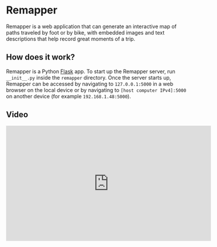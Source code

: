 # Remapper

Remapper is a web application that can generate an interactive map of paths traveled by foot or by bike, with embedded images and text descriptions that help record great moments of a trip.

## How does it work?

Remapper is a Python [Flask](https://www.palletsprojects.com/p/flask/) app. To start up the Remapper server, run `__init__.py` inside the `remapper` directory. Once the server starts up, Remapper can be accessed by navigating to `127.0.0.1:5000` in a web browser on the local device or by navigating to `[host computer IPv4]:5000` on another device (for example `192.168.1.48:5000`).

## Video
<iframe width="560" height="315" src="https://www.youtube.com/watch?v=dixEf6g9pA8" frameborder="0"  allow="accelerometer; autoplay; encrypted-media; gyroscope; picture-in-picture" allowfullscreen></iframe>
